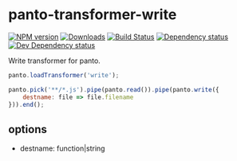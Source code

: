 # panto-transformer-write
[![NPM version][npm-image]][npm-url] [![Downloads][downloads-image]][npm-url] [![Build Status][travis-image]][travis-url] [![Dependency status][david-dm-image]][david-dm-url] [![Dev Dependency status][david-dm-dev-image]][david-dm-dev-url]

Write transformer for panto.

```js
panto.loadTransformer('write');

panto.pick('**/*.js').pipe(panto.read()).pipe(panto.write({
    destname: file => file.filename
})).end();
```

## options
 - destname: function|string

[npm-url]: https://npmjs.org/package/panto-transformer-write
[downloads-image]: http://img.shields.io/npm/dm/panto-transformer-write.svg
[npm-image]: http://img.shields.io/npm/v/panto-transformer-write.svg
[travis-url]: https://travis-ci.org/pantojs/panto-transformer-write
[travis-image]: http://img.shields.io/travis/pantojs/panto-transformer-write.svg
[david-dm-url]:https://david-dm.org/pantojs/panto-transformer-write
[david-dm-image]:https://david-dm.org/pantojs/panto-transformer-write.svg
[david-dm-dev-url]:https://david-dm.org/pantojs/panto-transformer-write#info=devDependencies
[david-dm-dev-image]:https://david-dm.org/pantojs/panto-transformer-write/dev-status.svg